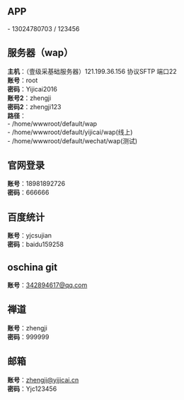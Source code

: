 ## APP
\- 13024780703 / 123456
## 服务器（wap）
**主机**：（壹级采基础服务器）121.199.36.156 协议SFTP 端口22  
**账号**：root   
**密码**：Yijicai2016    
**账号2**：zhengji   
**密码2**：zhengji123  
**路径**：  
    \- /home/wwwroot/default/wap  
    \- /home/wwwroot/default/yijicai/wap(线上)  
    \- /home/wwwroot/default/wechat/wap(测试)
## 官网登录
**账号**：18981892726  
**密码**：666666
## 百度统计
**账号**：yjcsujian  
**密码**：baidu159258
## oschina git
**账号**：342894617@qq.com
## 禅道
**账号**：zhengji   
**密码**：999999
## 邮箱
**账号**：zhengji@yijicai.cn    
**密码**：Yjc123456